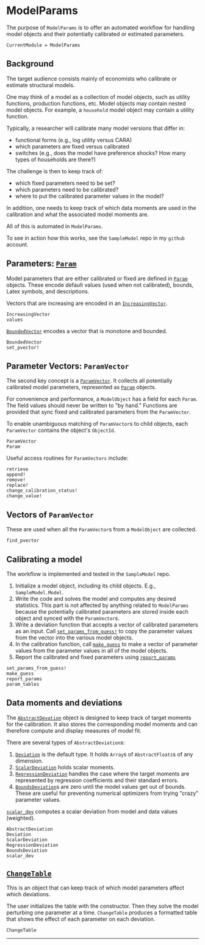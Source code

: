 # ModelParams

The purpose of `ModelParams` is to offer an automated workflow for handling model objects and their potentially calibrated or estimated parameters.

```@meta
CurrentModule = ModelParams
```

## Background

The target audience consists mainly of economists who calibrate or estimate structural models.

One may think of a model as a collection of model objects, such as utility functions, production functions, etc. Model objects may contain nested model objects. For example, a `household` model object may contain a utility function.

Typically, a researcher will calibrate many model versions that differ in:

* functional forms (e.g., log utility versus CARA)
* which parameters are fixed versus calibrated
* switches (e.g., does the model have preference shocks? How many types of households are there?)

The challenge is then to keep track of:

* which fixed parameters need to be set?
* which parameters need to be calibrated?
* where to put the calibrated parameter values in the model?

In addition, one needs to keep track of which data moments are used in the calibration and what the associated model moments are.

All of this is automated in `ModelParams`.

To see in action how this works, see the `SampleModel` repo in my `github` account.


## Parameters: [`Param`](@ref)

Model parameters that are either calibrated or fixed are defined in [`Param`](@ref) objects. These encode default values (used when not calibrated), bounds, Latex symbols, and descriptions.

Vectors that are increasing are encoded in an [`IncreasingVector`](@ref).

```@docs
IncreasingVector
values
```

[`BoundedVector`](@ref) encodes a vector that is monotone and bounded.

```@docs
BoundedVector
set_pvector!
```

## Parameter Vectors: `ParamVector`

The second key concept is a [`ParamVector`](@ref). It collects all potentially calibrated model parameters, represented as [`Param`](@ref) objects.

For convenience and performance, a `ModelObject` has a field for each `Param`. The field values should never be written to "by hand." Functions are provided that sync fixed and calibrated parameters from the `ParamVector`.

To enable unambiguous matching of `ParamVector`s to child objects, each `ParamVector` contains the object's `ObjectId`.

```@docs
ParamVector
Param
```

Useful access routines for `ParamVectors` include:

```@docs
retrieve
append!
remove!
replace!
change_calibration_status!
change_value!
```

## Vectors of `ParamVector`

These are used when all the `ParamVector`s from a `ModelObject` are collected.

```@docs
find_pvector
```

## Calibrating a model

The workflow is implemented and tested in the `SampleModel` repo.

1. Initialize a model object, including its child objects. E.g., `SampleModel.Model`.
2. Write the code and solves the model and computes any desired statistics. This part is not affected by anything related to `ModelParams` because the potentially calibrated parameters are stored inside each object and synced with the `ParamVector`s.
3. Write a deviation function that accepts a vector of calibrated parameters as an input. Call [`set_params_from_guess!`](@ref) to copy the parameter values from the vector into the various model objects.
4. In the calibration function, call [`make_guess`](@ref) to make a vector of parameter values from the parameter values in all of the model objects.
5. Report the calibrated and fixed parameters using [`report_params`](@ref)

```@docs
set_params_from_guess!
make_guess
report_params
param_tables
```

## Data moments and deviations

The [`AbstractDevation`](@ref) object is designed to keep track of target moments for the calibration. It also stores the corresponding model moments and can therefore compute and display measures of model fit.

There are several types of `AbstractDeviation`s:

1. [`Deviation`](@ref) is the default type. It holds `Array`s of `AbstractFloats`s of any dimension.
2. [`ScalarDeviation`](@ref) holds scalar moments.
3. [`RegressionDeviation`](@ref) handles the case where the target moments are represented by regression coefficients and their standard errors.
4. [`BoundsDeviation`](@ref)s are zero until the model values get out of bounds. These are useful for preventing numerical optimizers from trying "crazy" parameter values.

[`scalar_dev`](@ref) computes a scalar deviation from model and data values (weighted). 

```@docs
AbstractDeviation
Deviation
ScalarDeviation
RegressionDeviation
BoundsDeviation
scalar_dev
```

## [`ChangeTable`](@ref)

This is an object that can keep track of which model parameters affect which deviations.

The user initializes the table with the constructor. Then they solve the model perturbing one parameter at a time. `ChangeTable` produces a formatted table that shows the effect of each parameter on each deviation.


```@docs
ChangeTable
```

-----------